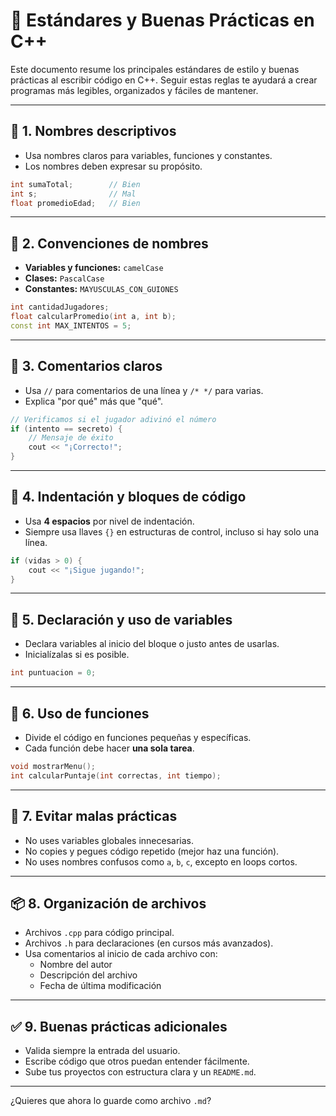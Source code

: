 # 📏 Estándares y Buenas Prácticas en C++

Este documento resume los principales estándares de estilo y buenas prácticas al escribir código en C++. Seguir estas reglas te ayudará a crear programas más legibles, organizados y fáciles de mantener.

---

## 🧠 1. Nombres descriptivos

- Usa nombres claros para variables, funciones y constantes.
- Los nombres deben expresar su propósito.

```cpp
int sumaTotal;        // Bien
int s;                // Mal
float promedioEdad;   // Bien
```

---

## 🐫 2. Convenciones de nombres

- **Variables y funciones:** `camelCase`
- **Clases:** `PascalCase`
- **Constantes:** `MAYUSCULAS_CON_GUIONES`

```cpp
int cantidadJugadores;
float calcularPromedio(int a, int b);
const int MAX_INTENTOS = 5;
```

---

## 🎯 3. Comentarios claros

- Usa `//` para comentarios de una línea y `/* */` para varias.
- Explica "por qué" más que "qué".

```cpp
// Verificamos si el jugador adivinó el número
if (intento == secreto) {
    // Mensaje de éxito
    cout << "¡Correcto!";
}
```

---

## 🔧 4. Indentación y bloques de código

- Usa **4 espacios** por nivel de indentación.
- Siempre usa llaves `{}` en estructuras de control, incluso si hay solo una línea.

```cpp
if (vidas > 0) {
    cout << "¡Sigue jugando!";
}
```

---

## 🧪 5. Declaración y uso de variables

- Declara variables al inicio del bloque o justo antes de usarlas.
- Inicialízalas si es posible.

```cpp
int puntuacion = 0;
```

---

## 🔁 6. Uso de funciones

- Divide el código en funciones pequeñas y específicas.
- Cada función debe hacer **una sola tarea**.

```cpp
void mostrarMenu();
int calcularPuntaje(int correctas, int tiempo);
```

---

## 🚫 7. Evitar malas prácticas

- No uses variables globales innecesarias.
- No copies y pegues código repetido (mejor haz una función).
- No uses nombres confusos como `a`, `b`, `c`, excepto en loops cortos.

---

## 📦 8. Organización de archivos

- Archivos `.cpp` para código principal.
- Archivos `.h` para declaraciones (en cursos más avanzados).
- Usa comentarios al inicio de cada archivo con:
  - Nombre del autor
  - Descripción del archivo
  - Fecha de última modificación

---

## ✅ 9. Buenas prácticas adicionales

- Valida siempre la entrada del usuario.
- Escribe código que otros puedan entender fácilmente.
- Sube tus proyectos con estructura clara y un `README.md`.

---

¿Quieres que ahora lo guarde como archivo `.md`?